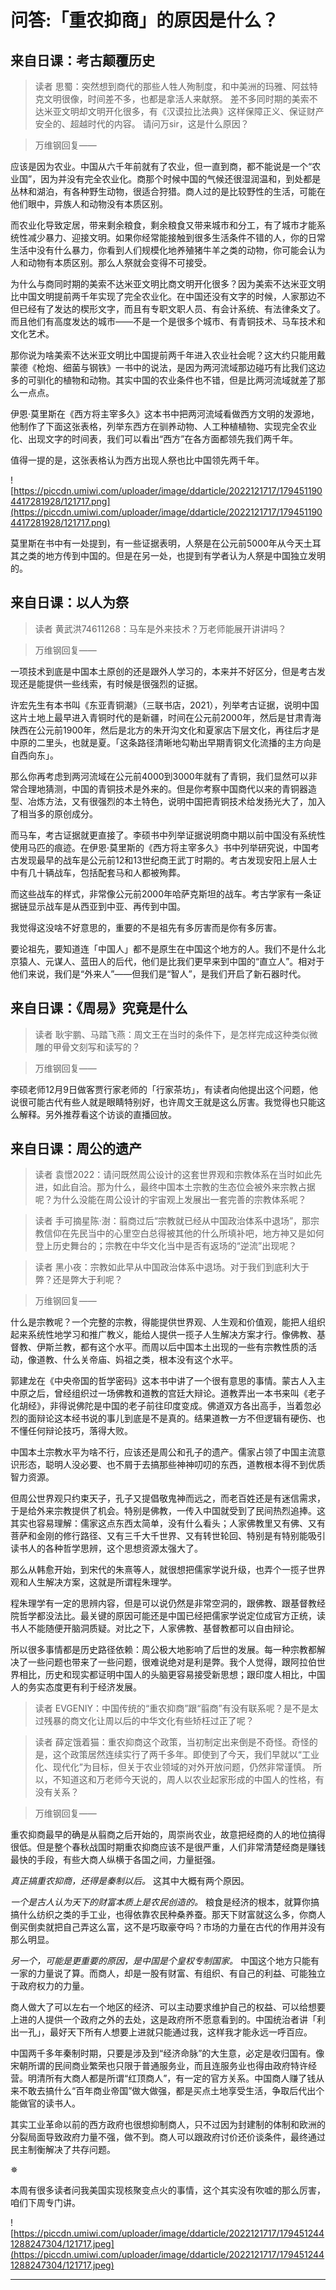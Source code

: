 # 问答:「重农抑商」的原因是什么？

## 来自日课：考古颠覆历史

> 读者 思蜀：突然想到商代的那些人牲人殉制度，和中美洲的玛雅、阿兹特克文明很像，时间差不多，也都是拿活人来献祭。 差不多同时期的美索不达米亚文明却文明开化很多，有《汉谟拉比法典》这样保障正义、保证财产安全的、超越时代的内容。 请问万sir，这是什么原因？

> 万维钢回复——

应该是因为农业。中国从六千年前就有了农业，但一直到商，都不能说是一个“农业国”，因为并没有完全农业化。商那个时候中国的气候还很湿润温和，到处都是丛林和湖泊，有各种野生动物，很适合狩猎。商人过的是比较野性的生活，可能在他们眼中，异族人和动物没有本质区别。

而农业化导致定居，带来剩余粮食，剩余粮食又带来城市和分工，有了城市才能系统性减少暴力、迎接文明。如果你经常能接触到很多生活条件不错的人，你的日常生活中没有什么暴力，你看到人们规模化地养殖猪牛羊之类的动物，你可能会认为人和动物有本质区别。那么人祭就会变得不可接受。

为什么与商同时期的美索不达米亚文明比商文明开化很多？因为美索不达米亚文明比中国文明提前两千年实现了完全农业化。在中国还没有文字的时候，人家那边不但已经有了发达的楔形文字，而且有专职文职人员、有会计系统、有法律条文了。而且他们有高度发达的城市——不是一个是很多个城市、有青铜技术、马车技术和文化艺术。

那你说为啥美索不达米亚文明比中国提前两千年进入农业社会呢？这大约只能用戴蒙德《枪炮、细菌与钢铁》一书中的说法，是因为两河流域那边碰巧有比我们这边多的可驯化的植物和动物。其实中国的农业条件也不错，但是比两河流域就差了那么一点点。

伊恩·莫里斯在《西方将主宰多久》这本书中把两河流域看做西方文明的发源地，他制作了下面这张表格，列举东西方在驯养动物、人工种植植物、实现完全农业化、出现文字的时间表，我们可以看出“西方”在各方面都领先我们两千年。

值得一提的是，这张表格认为西方出现人祭也比中国领先两千年。

![https://piccdn.umiwi.com/uploader/image/ddarticle/2022121717/1794511904417281928/121717.png](https://piccdn.umiwi.com/uploader/image/ddarticle/2022121717/1794511904417281928/121717.png)

莫里斯在书中有一处提到，有一些证据表明，人祭是在公元前5000年从今天土耳其之类的地方传到中国的。但是在另一处，也提到有学者认为人祭是中国独立发明的。

## 来自日课：以人为祭

> 读者 黄武洪74611268：马车是外来技术？万老师能展开讲讲吗？

> 万维钢回复——

一项技术到底是中国本土原创的还是跟外人学习的，本来并不好区分，但是考古发现还是能提供一些线索，有时候是很强烈的证据。

许宏先生有本书叫《东亚青铜潮》（三联书店，2021），列举考古证据，说明中国这片土地上最早进入青铜时代的是新疆，时间在公元前2000年，然后是甘肃青海陕西在公元前1900年，然后是北方的朱开沟文化和夏家店下层文化，再往后才是中原的二里头，也就是夏。「这条路径清晰地勾勒出早期青铜文化流播的主方向是自西向东」。

那么你再考虑到两河流域在公元前4000到3000年就有了青铜，我们显然可以非常合理地猜测，中国的青铜技术是外来的。但是你考察中国商代以来的青铜器造型、冶炼方法，又有很强烈的本土特色，说明中国把青铜技术给发扬光大了，加入了相当多的原创成分。

而马车，考古证据就更直接了。李硕书中列举证据说明商中期以前中国没有系统性使用马匹的痕迹。在伊恩·莫里斯的《西方将主宰多久》书中列举研究说，中国考古发现最早的战车是公元前12和13世纪商王武丁时期的。考古发现安阳上层人士中有几十辆战车，包括配套马和人都被殉葬。

而这些战车的样式，非常像公元前2000年哈萨克斯坦的战车。考古学家有一条证据链显示战车是从西亚到中亚、再传到中国。

我觉得这没啥不好意思的，重要的不是祖先有多厉害而是你有多厉害。

要论祖先，要知道连「中国人」都不是原生在中国这个地方的人。我们不是什么北京猿人、元谋人、蓝田人的后代，他们是比我们更早来到中国的“直立人”。相对于他们来说，我们是“外来人”——但我们是“智人”，是我们开启了新石器时代。

## 来自日课：《周易》究竟是什么

> 读者 耿宇鹏、马踏飞燕：周文王在当时的条件下，是怎样完成这种类似微雕的甲骨文刻写和读写的？

> 万维钢回复——

李硕老师12月9日做客贾行家老师的「行家茶坊」，有读者向他提出这个问题，他说很可能古代有些人就是眼睛特别好，也许周文王就是这么厉害。我觉得也只能这么解释。另外推荐看这个访谈的直播回放。

## 来自日课：周公的遗产

> 读者 袁憬2022：请问既然周公设计的这套世界观和宗教体系在当时如此先进，如此自洽。那为什么，最终中国本土宗教的生态位会被外来宗教占据呢？为什么没能在周公设计的宇宙观上发展出一套完善的宗教体系呢？

> 读者 手可摘星陈·澍：翦商过后“宗教就已经从中国政治体系中退场”，那宗教信仰在先民当中的心里空白总得被其他的什么所填补吧，地方神又是如何登上历史舞台的；宗教在中华文化当中是否有返场的“逆流”出现呢？

> 读者 黑小夜：宗教如此早从中国政治体系中退场。对于我们到底利大于弊？还是弊大于利呢？

> 万维钢回复——

什么是宗教呢？一个完整的宗教，得能提供世界观、人生观和价值观，能把人组织起来系统性地学习和推广教义，能给人提供一揽子人生解决方案才行。像佛教、基督教、伊斯兰教，都有这个水平。而周以后中国本土出现的一些有宗教性质的活动，像道教、什么关帝庙、妈祖之类，根本没有这个水平。

郭建龙在《中央帝国的哲学密码》这本书中讲了一个很有意思的事情。蒙古人入主中原之后，曾经组织过一场佛教和道教的宫廷大辩论。道教弄出一本书来叫《老子化胡经》，非得说佛陀是中国的老子前往印度变成。佛道双方各出高手，当着忽必烈的面辩论这本经书说的事儿到底是不是真的。结果道教一方不但逻辑有硬伤、也不懂任何辩论技巧，落得大败。

中国本土宗教水平为啥不行，应该还是周公和孔子的遗产。儒家占领了中国主流意识形态，聪明人没必要、也不屑于去搞那些神神叨叨的东西，道教根本得不到优质智力资源。

但周公世界观只约束天子，孔子又提倡敬鬼神而远之，而老百姓还是有迷信需求，于是给外来宗教提供了机会。特别是佛教，一传入中国就受到了民间热烈追捧。这其实也容易理解：儒家这点东西太简单，没有什么看头；人家佛教里又有佛、又有菩萨和金刚的修行路径、又有三千大千世界、又有转世轮回、特别是有特别能吸引读书人的各种哲学思辨，这个思想资源太强大了。

那么从韩愈开始，到宋代的朱熹等人，就很想把儒家学说升级，也弄个一揽子世界观和人生解决方案，这就是所谓程朱理学。

程朱理学有一定的思辨内容，但是可以说仍然是非常空洞的，跟佛教、跟基督教经院哲学都没法比。最关键的原因可能还是中国已经把儒家学说定位成官方正统，读书人不能随便开脑洞质疑。对比之下，人家佛教、基督教都可以自由辩论。

所以很多事情都是历史路径依赖：周公极大地影响了后世的发展。每一种宗教都解决了一些问题也带来了一些问题，很难说绝对是利是弊。我个人觉得，跟阿拉伯世界相比，历史和现实都证明中国人的头脑更容易接受新思想；跟印度人相比，中国人的务实态度更有利于经济发展。

> 读者 EVGENIY：中国传统的“重农抑商”跟“翦商”有没有联系呢？是不是太过残暴的商文化让周以后的中华文化有些矫枉过正了呢？

> 读者 薛定饿着猫：重农抑商这个政策，当初制定出来倒是不奇怪。奇怪的是，这个政策居然连续实行了两千多年。即使到了今天，我们早就以“工业化、现代化”为目标，但关于农业领域的对外开放问题，仍然非常谨慎。 所以，不知道这和万老师今天说的，周人以农业起家形成的中国人的性格，有没有关系？

> 万维钢回复——

重农抑商最早的确是从翦商之后开始的，周崇尚农业，故意把经商的人的地位搞得很低。但是整个春秋战国时期重农抑商应该不是很严重，人们非常清楚经商是赚钱最快的手段，有些大商人纵横于各国之间，力量挺强。

 *真正搞重农抑商，还得是秦制以后。* 这其中大概有两个原因。

 *一个是古人认为天下的财富本质上是农民创造的。* 粮食是经济的根本，就算你搞搞什么纺织之类的手工业，也得依靠农民种桑养蚕。那天下财富就这么多，你商人倒买倒卖就把自己弄这么富，这不是巧取豪夺吗？市场的力量在古代的作用并没有那么明显。

 *另一个，可能是更重要的原因，是中国是个皇权专制国家。* 中国这个地方只能有一家的力量说了算。而商人，却是一股有财富、有组织、有自己的利益、可能独立于政府权力的力量。

商人做大了可以左右一个地区的经济、可以主动要求维护自己的权益、可以给想要上进的人提供一个政府之外的去处，这是政府所不愿意看到的。中国统治者讲「利出一孔」，最好天下所有人想要上进就只能通过我，这样我才能永远一呼百应。

中国两千多年秦制时期，只要是涉及到“经济命脉”的大生意，必定是收归国有。像宋朝所谓的民间商业繁荣也只限于普通服务业，而且连服务业也得由政府特许经营。明清所有大商人都是所谓“红顶商人”，有一定的官方关系。中国商人赚了钱从来不敢去搞什么“百年商业帝国”做大做强，都是买点土地享受生活，争取后代出个能做官的读书人。

其实工业革命以前的西方政府也很想抑制商人，只不过因为封建制的体制和欧洲的分裂局面导致政府力量不强，做不到。商人可以跟政府讨价还价谈条件，最终通过民主制衡解决了共存问题。

✵

本周有很多读者问我美国实现核聚变点火的事情，这个其实没有吹嘘的那么厉害，咱们下周专门讲。

![https://piccdn.umiwi.com/uploader/image/ddarticle/2022121717/1794512441288247304/121717.jpeg](https://piccdn.umiwi.com/uploader/image/ddarticle/2022121717/1794512441288247304/121717.jpeg)

---
